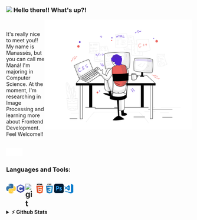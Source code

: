 
### <img src="https://media.giphy.com/media/hvRJCLFzcasrR4ia7z/giphy.gif" width="25px"> Hello there!! What's up?!

<img align="right" src="https://github.com/manassesss/try-repo/blob/main/web%20development.svg" width="400">
<br/>

It's really nice to meet you!! My name is Manassés, but you can call me Maná! I'm majoring in Computer Science. At the moment, I'm researching in Image Processing and learning more about Frontend Development. Feel Welcome!! 

<a href="https://www.instagram.com/manassess_san/" target="_blank"><img align="left" alt="mana eu" width="22px" src="https://github.com/Aakarsh-B/trying-repos/blob/master/insta.svg" /></a>
<a href="https://www.twitter.com/manassess_san/" target="_blank"><img align="left" alt="mana eu" width="22px" src="https://github.com/Aakarsh-B/trying-repos/blob/master/twitter.svg" /></a>
<br/>
---
### Languages and Tools:
<a href="https://www.python.org" target="_blank"> <img align="left" alt="Python" width="26px" src="https://github.com/Aakarsh-B/trying-repos/blob/master/python-5.svg?raw=true"/> </a>
<a href="https://www.cprogramming.com/" target="_blank"> <img align="left" alt="C" width="26px" src="https://github.com/Aakarsh-B/trying-repos/blob/master/c-programming.png"/> </a>
<a href="https://git-scm.com/" target="_blank"> <img align="left" alt="git" width="26px" src="https://www.vectorlogo.zone/logos/git-scm/git-scm-icon.svg"/> </a>
<a href="https://www.w3.org/html/" target="_blank"><img align="left" alt="HTML5" width="26px" src="https://raw.githubusercontent.com/github/explore/80688e429a7d4ef2fca1e82350fe8e3517d3494d/topics/html/html.png" /></a>
<a href="https://www.w3schools.com/css/" target="_blank"><img align="left" alt="CSS3" width="26px" src="https://raw.githubusercontent.com/github/explore/80688e429a7d4ef2fca1e82350fe8e3517d3494d/topics/css/css.png" /></a>
<a href="https://www.photoshop.com/en" target="_blank"> <img align="left" alt="Photoshop" width="26px" src="https://github.com/Aakarsh-B/trying-repos/blob/master/photoshop.png?raw=true"/> </a>
<img align="left" alt="Visual Studio Code" width="26px" src="https://raw.githubusercontent.com/github/explore/80688e429a7d4ef2fca1e82350fe8e3517d3494d/topics/visual-studio-code/visual-studio-code.png" />
<br />
<br />
---
<details>	
  <summary><b>⚡ Github Stats</b></summary>
  <br />
  <img height="180em" src="https://github-readme-stats.vercel.app/api?username=manassesss&theme=dark&show_icons=true" />
</details>

<!--

**manassesss/manassesss** is a ✨ _special_ ✨ repository because its `README.md` (this file) appears on your GitHub profile.

Here are some ideas to get you started:

- 🔭 I’m currently working on ...
- 🌱 I’m currently learning ...
- 👯 I’m looking to collaborate on ...
- 🤔 I’m looking for help with ...
- 💬 Ask me about ...
- 📫 How to reach me: ...
- 😄 Pronouns: ...
- ⚡ Fun fact: ...
-->
